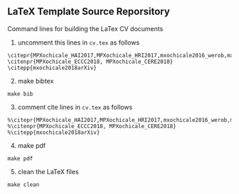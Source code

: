 LaTeX Template Source Reporsitory
---

Command lines for building the LaTex CV documents

1. uncomment this lines in `cv.tex` as follows
```
\citepr{MPXochicale_HAI2017,MPXochicale_HRI2017,mxochicale2016_werob,mxochicale2006_ced,mxochicale2016_derdis}
\citenpr{MPXochicale_ECCC2018, MPXochicale_CERE2018}
\citepp{mxochicale2018arXiv}
```

2. make bibtex
```
make bib
```

3. comment cite lines in `cv.tex` as follows

```
%\citepr{MPXochicale_HAI2017,MPXochicale_HRI2017,mxochicale2016_werob,mxochicale2006_ced,mxochicale2016_derdis}
%\citenpr{MPXochicale_ECCC2018, MPXochicale_CERE2018}
%\citepp{mxochicale2018arXiv}
```

4. make pdf

```
make pdf
```


5. clean the LaTeX files
```
make clean
```



